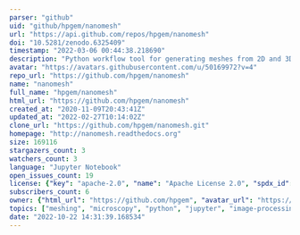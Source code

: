 ```yaml
---
parser: "github"
uid: "github/hpgem/nanomesh"
url: "https://api.github.com/repos/hpgem/nanomesh"
doi: "10.5281/zenodo.6325409"
timestamp: "2022-03-06 00:44:38.218690"
description: "Python workflow tool for generating meshes from 2D and 3D microscopy image data"
avatar: "https://avatars.githubusercontent.com/u/50169972?v=4"
repo_url: "https://github.com/hpgem/nanomesh"
name: "nanomesh"
full_name: "hpgem/nanomesh"
html_url: "https://github.com/hpgem/nanomesh"
created_at: "2020-11-09T20:43:41Z"
updated_at: "2022-02-27T10:14:02Z"
clone_url: "https://github.com/hpgem/nanomesh.git"
homepage: "http://nanomesh.readthedocs.org"
size: 169116
stargazers_count: 3
watchers_count: 3
language: "Jupyter Notebook"
open_issues_count: 19
license: {"key": "apache-2.0", "name": "Apache License 2.0", "spdx_id": "Apache-2.0", "url": "https://api.github.com/licenses/apache-2.0", "node_id": "MDc6TGljZW5zZTI="}
subscribers_count: 6
owner: {"html_url": "https://github.com/hpgem", "avatar_url": "https://avatars.githubusercontent.com/u/50169972?v=4", "login": "hpgem", "type": "Organization"}
topics: ["meshing", "microscopy", "python", "jupyter", "image-processing"]
date: "2022-10-22 14:31:39.168534"
---
```

